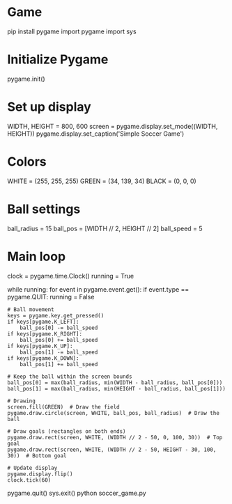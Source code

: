 # Game
pip install pygame
import pygame
import sys

# Initialize Pygame
pygame.init()

# Set up display
WIDTH, HEIGHT = 800, 600
screen = pygame.display.set_mode((WIDTH, HEIGHT))
pygame.display.set_caption('Simple Soccer Game')

# Colors
WHITE = (255, 255, 255)
GREEN = (34, 139, 34)
BLACK = (0, 0, 0)

# Ball settings
ball_radius = 15
ball_pos = [WIDTH // 2, HEIGHT // 2]
ball_speed = 5

# Main loop
clock = pygame.time.Clock()
running = True

while running:
    for event in pygame.event.get():
        if event.type == pygame.QUIT:
            running = False

    # Ball movement
    keys = pygame.key.get_pressed()
    if keys[pygame.K_LEFT]:
        ball_pos[0] -= ball_speed
    if keys[pygame.K_RIGHT]:
        ball_pos[0] += ball_speed
    if keys[pygame.K_UP]:
        ball_pos[1] -= ball_speed
    if keys[pygame.K_DOWN]:
        ball_pos[1] += ball_speed

    # Keep the ball within the screen bounds
    ball_pos[0] = max(ball_radius, min(WIDTH - ball_radius, ball_pos[0]))
    ball_pos[1] = max(ball_radius, min(HEIGHT - ball_radius, ball_pos[1]))

    # Drawing
    screen.fill(GREEN)  # Draw the field
    pygame.draw.circle(screen, WHITE, ball_pos, ball_radius)  # Draw the ball

    # Draw goals (rectangles on both ends)
    pygame.draw.rect(screen, WHITE, (WIDTH // 2 - 50, 0, 100, 30))  # Top goal
    pygame.draw.rect(screen, WHITE, (WIDTH // 2 - 50, HEIGHT - 30, 100, 30))  # Bottom goal

    # Update display
    pygame.display.flip()
    clock.tick(60)

pygame.quit()
sys.exit()
python soccer_game.py
